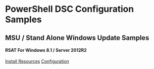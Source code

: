 PowerShell DSC Configuration Samples
====================================

MSU / Stand Alone Windows Update Samples
----------------------------------------

#### RSAT For Windows 8.1 / Server 2012R2
[Install Resources](RSAT8_1/SetupPrerequisites.ps1)
[Configuration](RSAT8_1/Rsat8_1Install.ps1)
